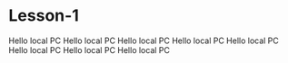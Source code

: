 # Lesson-1

Hello local PC
Hello local PC
Hello local PC
Hello local PC
Hello local PC
Hello local PC
Hello local PC
Hello local PC

